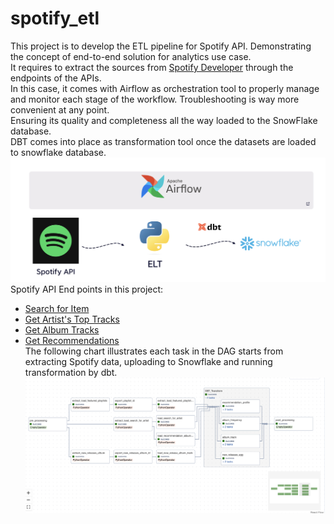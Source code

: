 # spotify_etl
 
This project is to develop the ETL pipeline for Spotify API. Demonstrating the concept of end-to-end solution for analytics use case.<br />
It requires to extract the sources from [Spotify Developer](https://developer.spotify.com/) through the endpoints of the APIs. <br />
In this case, it comes with Airflow as orchestration tool to properly manage and monitor each stage of the workflow. Troubleshooting is way more convenient at any point. <br />
Ensuring its quality and completeness all the way loaded to the SnowFlake database. <br />
DBT comes into place as transformation tool once the datasets are loaded to snowflake database. <br />
![Project Structure](images/Project_Structure.png)
Spotify API End points in this project:<br />
- [Search for Item](https://developer.spotify.com/documentation/web-api/reference/search)<br />
- [Get Artist's Top Tracks](https://developer.spotify.com/documentation/web-api/reference/get-an-artists-top-tracks)<br />
- [Get Album Tracks](https://developer.spotify.com/documentation/web-api/reference/get-an-albums-tracks)<br />
- [Get Recommendations](https://developer.spotify.com/documentation/web-api/reference/get-recommendations)<br />
The following chart illustrates each task in the DAG starts from extracting Spotify data, uploading to Snowflake and running transformation by dbt.<br />
![DAG](images/DAG.png)

